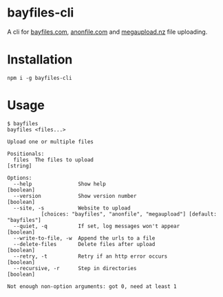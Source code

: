 # bayfiles-cli
A cli for [bayfiles.com](https://bayfiles.com/), [anonfile.com](https://anonfile.com/) and [megaupload.nz](https://megaupload.nz/) file uploading.

# Installation
`npm i -g bayfiles-cli`

# Usage
```
$ bayfiles
bayfiles <files...>

Upload one or multiple files

Positionals:
  files  The files to upload                                            [string]

Options:
  --help               Show help                                       [boolean]
  --version            Show version number                             [boolean]
  --site, -s           Website to upload
           [choices: "bayfiles", "anonfile", "megaupload"] [default: "bayfiles"]
  --quiet, -q          If set, log messages won't appear               [boolean]
  --write-to-file, -w  Append the urls to a file
  --delete-files       Delete files after upload                       [boolean]
  --retry, -t          Retry if an http error occurs                   [boolean]
  --recursive, -r      Step in directories                             [boolean]

Not enough non-option arguments: got 0, need at least 1
```
